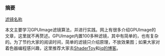 
### 摘要

[滤镜名称](https://blog.csdn.net/Dullyoung/article/details/106094881)

本文主要学习GPUImage滤镜算法，并进行实践。网上有很多介绍GPUImage的文章，这里就不再赘述。GPUImage内置100多种滤镜，其中有简单的，也有复杂的。为了节约大家的阅读时间，简单的滤镜只介绍原理，不放效果图；如果大家对着色器编程感兴趣，这里推荐大家去[ShaderToy](https://www.shadertoy.com/)和[iq的博客](https://www.iquilezles.org/)。
